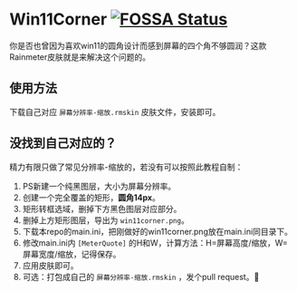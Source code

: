 # Win11Corner [![FOSSA Status](https://app.fossa.com/api/projects/git%2Bgithub.com%2Fzhangtony239%2FWin11Corner.svg?type=shield&issueType=security)](https://app.fossa.com/projects/git%2Bgithub.com%2Fzhangtony239%2FWin11Corner?ref=badge_shield&issueType=security)
你是否也曾因为喜欢win11的圆角设计而感到屏幕的四个角不够圆润？这款Rainmeter皮肤就是来解决这个问题的。

## 使用方法
下载自己对应 `屏幕分辨率-缩放.rmskin` 皮肤文件，安装即可。 

## 没找到自己对应的？
精力有限只做了常见分辨率-缩放的，若没有可以按照此教程自制：
1. PS新建一个纯黑图层，大小为屏幕分辨率。
2. 创建一个完全覆盖的矩形，**圆角14px**。
3. 矩形转框选域，删掉下方黑色图层对应部分。
4. 删掉上方矩形图层，导出为 `win11corner.png`。
5. 下载本repo的main.ini，把刚做好的win11corner.png放在main.ini同目录下。
6. 修改main.ini内 `[MeterQuote]` 的H和W，计算方法：H=屏幕高度/缩放，W=屏幕宽度/缩放，记得保存。
7. 应用皮肤即可。
8. 可选：打包成自己的 `屏幕分辨率-缩放.rmskin` ，发个pull request。🌹
